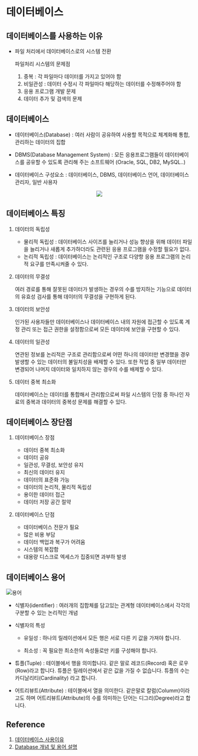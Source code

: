 # 데이터베이스
## 데이터베이스를 사용하는 이유
- 파일 처리에서 데이터베이스로의 시스템 전환

    파일처리 시스템의 문제점 
    
    1. 중복 : 각 파일마다 데이터를 가지고 있어야 함
    2. 비일관성 : 데이터 수정시 각 파일마다 해당하는 데이터를 수정해주어야 함
    3. 응용 프로그램 개발 문제
    4. 데이터 추가 및 검색의 문제

## 데이터베이스
- 데이터베이스(Database) : 여러 사람이 공유하여 사용할 목적으로 체계화해 통합, 관리하는 데이터의 집합

- DBMS(Database Management System) : 모든 응용프로그램들이 데이터베이스를 공유할 수 있도록 관리해 주는 소프트웨어 (Oracle, SQL, DB2, MySQL..)

- 데이터베이스 구성요소 : 데이터베이스, DBMS, 데이터베이스 언어, 데이터베이스 관리자, 일반 사용자

<p align = "center">
    <img src = https://t1.daumcdn.net/cfile/tistory/27718741543E16EB24>
</p>

## 데이터베이스 특징

1. 데이터의 독립성

    - 물리적 독립성 : 데이터베이스 사이즈를 늘리거나 성능 향상을 위해 데이터 파일을 늘리거나 새롭게 추가하더라도 관련된 응용 프로그램을 수정할 필요가 없다.
    - 논리적 독립성 : 데이터베이스는 논리적인 구조로 다양항 응용 프로그램의 논리적 요구를 만족시켜줄 수 있다.

2. 데이터의 무결성

    여러 경로를 통해 잘못된 데이터가 발생하는 경우의 수를 방지하는 기능으로 데이터의 유효성 검사를 통해 데이터의 무결성을 구현하게 된다.

3. 데이터의 보안성

    인가된 사용자들만 데이터베이스나 데이터베이스 내의 자원에 접근할 수 있도록 계정 관리 또는 접근 권한을 설정함으로써 모든 데이터에 보안을 구현할 수 있다.

4. 데이터의 일관성 

    연관된 정보를 논리적은 구조로 관리함으로써 어떤 하나의 데이터만 변경했을 경우 발생할 수 있는 데이터의 불일치성을 배제할 수 있다. 또한 작업 중 일부 데이터만 변경되어 나머지 데이터와 일치하지 않는 경우의 수를 배제할 수 있다.

5. 데이터 중복 최소화 

    데이터베이스는 데이터를 통합해서 관리함으로써 파일 시스템의 단점 중 하나인 자료의 중복과 데이터의 중복성 문제를 해결할 수 있다.

## 데이터베이스 장단점

1. 데이터베이스 장점

    - 데이터 중복 최소화
    - 데이터 공유
    - 일관성, 무결성, 보안성 유지
    - 최신의 데이터 유지
    - 데이터의 표준화 가능
    - 데이터의 논리적, 물리적 독립성
    - 용이한 데이터 접근
    - 데이터 저장 공간 절약
2. 데이터베이스 단점
    - 데이터베이스 전문가 필요
    - 많은 비용 부담
    - 데이터 백업과 복구가 어려움
    - 시스템의 복잡함
    - 대용량 디스크로 엑세스가 집중되면 과부하 발생

## 데이터베이스 용어

![용어](https://img1.daumcdn.net/thumb/R1280x0/?scode=mtistory2&fname=http%3A%2F%2Fcfile9.uf.tistory.com%2Fimage%2F993845445A67253915C638)

- 식별자(identifier) : 여러개의 집합체를 담고있는 관계형 데이터베이스에서 각각의 구분할 수 있는 논리적인 개념

- 식별자의 특성

    - 유일성 : 하나의 릴레이션에서 모든 행은 서로 다른 키 값을 가져야 합니다.

    - 최소성 : 꼭 필요한 최소한의 속성들로만 키를 구성해야 합니다.

- 튜플(Tuple) : 테이블에서 행을 의미합니다. 같은 말로 레코드(Record) 혹은 로우(Row)라고 합니다. 튜플은 릴레이션에서 같은 값을 가질 수 없습니다. 튜플의 수는 카디날리티(Cardinality) 라고 합니다.

- 어트리뷰트(Attribute) : 테이블에서 열을 의미한다. 같은말로 칼럼(Columm)이라고도 하며 어트리뷰트(Attribute)의 수를 의미하는 단어는 디그리(Degree)라고 합니다.

## Reference
1. [데이터베이스 사용이유](https://yang1650.tistory.com/28#recentComments)
2. [Database 개념 및 용어 설명](https://coding-factory.tistory.com/77?category=784883)